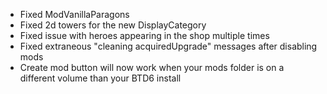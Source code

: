- Fixed ModVanillaParagons
- Fixed 2d towers for the new DisplayCategory
- Fixed issue with heroes appearing in the shop multiple times
- Fixed extraneous "cleaning acquiredUpgrade" messages after disabling mods
- Create mod button will now work when your mods folder is on a different volume than your BTD6 install
